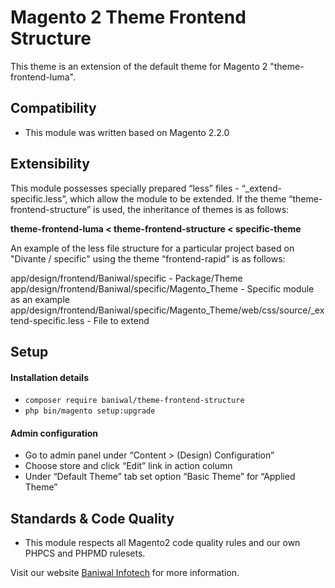 # Magento 2 Theme Frontend Structure

This theme is an extension of the default theme for Magento 2 "theme-frontend-luma".

## Compatibility
* This module was written based on Magento 2.2.0

## Extensibility
This module possesses specially prepared “less” files - “_extend-specific.less”, which allow the module to be extended.
If the theme “theme-frontend-structure” is used, the inheritance of themes is as follows:

**theme-frontend-luma < theme-frontend-structure < specific-theme**  

An example of the less file structure for a particular project based on "Divante / specific" using the theme “frontend-rapid” is as follows:

app/design/frontend/Baniwal/specific - Package/Theme  
app/design/frontend/Baniwal/specific/Magento_Theme - Specific module as an example  
app/design/frontend/Baniwal/specific/Magento_Theme/web/css/source/_extend-specific.less - File to extend  
 
## Setup

#### Installation details

* `composer require baniwal/theme-frontend-structure`
* `php bin/magento setup:upgrade`

#### Admin configuration

* Go to admin panel under “Content > (Design) Configuration”
* Choose store and click “Edit” link in action column
* Under “Default Theme” tab set option “Basic Theme” for “Applied Theme”
    
## Standards & Code Quality
* This module respects all Magento2 code quality rules and our own PHPCS and PHPMD rulesets.

Visit our website [Baniwal Infotech](https://www.baniwalinfotech.com) for more information.
